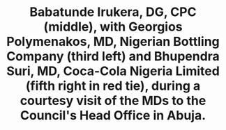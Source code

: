 ---
title: "Babatunde Irukera, DG, CPC (middle), with Georgios Polymenakos, MD, Nigerian Bottling Company (third left) and Bhupendra Suri, MD, Coca-Cola Nigeria Limited (fifth right in red tie), during a courtesy visit of the MDs to the Council's Head Office in Abuja."
image: /uploads/coca-cola.jpg
dimensions: 1012x675
---